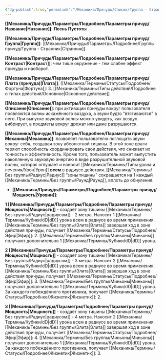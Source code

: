 ```yaml
---
{"dg-publish":true,"permalink":"/Механика/Причуды/Список/Группа - Странник/Песнь Пустоты/","noteIcon":"","created":"2025-09-12T19:47:48.477+03:00","updated":"2025-09-12T17:48:32.206+03:00"}
---
```



**[[Механика/Причуды/Параметры/Подробнее/Параметры причуд/Название\|Название]]**: **Песнь Пустоты**

**[[Механика/Причуды/Параметры/Подробнее/Параметры причуд/Группа\|Группа]]**: [[Механика/Причуды/Параметры/Подробнее/Группы причуд/Группа - Странник\|Странник]] 

**[[Механика/Причуды/Параметры/Подробнее/Параметры причуд/Контраст\|Контраст]]**: чем тише окружение - тем слабее эффект причуды и наоборот.

**[[Механика/Причуды/Параметры/Подробнее/Параметры причуд/Плата (причуда)\|Плата]]**: [[Механика/Термины/Статусы/Подробнее/Фортуна\|Фортуна]]: 3. [[Механика/Термины/Типы действий/Подробнее о типах действий/Основное\|Основное действие]]

**[[Механика/Причуды/Параметры/Подробнее/Параметры причуд/Описание\|Описание]]**: при активации причуды вокруг пользователя появляются волны искажённого воздуха, а звуки будто "втягиваются" в него. При выпуске звуковой волны можно увидеть, как воздух вибрирует, а предметы вокруг дрожат или даже разрушаются. 

**[[Механика/Причуды/Параметры/Подробнее/Параметры причуд/Механика\|Механика]]**: позволяет пользователю поглощать звуки вокруг себя, создавая зону абсолютной тишины. В этой зоне враги теряют способность координировать свои действия, что снижает их точность и эффективность. Кроме того, пользователь может выпустить накопленную звуковую энергию в виде разрушительной звуковой волны, которая оглушает и наносит [[Механика/Термины/Типы урона и лечения/Урон\|Урон]] **всем** в радиусе действия. [[Механика/Термины/Без группы/Радиус\|Радиус]] “зоны тишины” сокращается на 1 каждый [[Механика/Термины/Без группы/Раунд\|Раунд]], вплоть до обнуления. 


- **[[Механика/Причуды/Параметры/Подробнее/Параметры причуд/Мощность\|Уровни]]**:

**1 [[Механика/Причуды/Параметры/Подробнее/Параметры причуд/Мощность\|Мощность]]** - создаёт зону тишины [[Механика/Термины/Без группы/Радиус\|радиусом]] - 2 метра. Наносит 1 [[Механика/Термины/Кубики/dD\|dD]] урона всем в радиусе во время применения.
[[Механика/Термины/Без группы/Элита\|Элита]] завершая ход в зоне действия причуды, получает [[Механика/Термины/Статусы/Подробнее/Эфир\|Эфир]]: 2.
[[Механика/Термины/Без группы/Миньоны\|Миньоны]] получают дополнительно 1 [[Механика/Термины/Кубики/dD\|dD]] урона. 


**2 [[Механика/Причуды/Параметры/Подробнее/Параметры причуд/Мощность\|Мощность]]** - создаёт зону тишины [[Механика/Термины/Без группы/Радиус\|радиусом]] - 3 метра. Наносит 2 [[Механика/Термины/Кубики/dD\|dD]] урона всем в радиусе во время применения.
[[Механика/Термины/Без группы/Элита\|Элита]] завершая ход в зоне действия причуды, получает [[Механика/Термины/Статусы/Подробнее/Эфир\|Эфир]]: 3.
[[Механика/Термины/Без группы/Миньоны\|Миньоны]] получают дополнительно 1 [[Механика/Термины/Кубики/dD\|dD]] урона. 
За каждого побеждённого противника, получает [[Механика/Термины/Статусы/Подробнее/Жизнетик\|Жизнетик]]: 2. 


**3 [[Механика/Причуды/Параметры/Подробнее/Параметры причуд/Мощность\|Мощность]]** - создаёт зону тишины [[Механика/Термины/Без группы/Радиус\|радиусом]] - 4 метра. Наносит 2 [[Механика/Термины/Кубики/dD\|dD]] урона всем в радиусе во время применения.
[[Механика/Термины/Без группы/Элита\|Элита]] завершая ход в зоне действия причуды, получает [[Механика/Термины/Статусы/Подробнее/Эфир\|Эфир]]: 4.
[[Механика/Термины/Без группы/Миньоны\|Миньоны]] получают дополнительно 1 [[Механика/Термины/Кубики/dD\|dD]] урона. 
За каждого побеждённого противника, получает [[Механика/Термины/Статусы/Подробнее/Жизнетик\|Жизнетик]]: 3. 